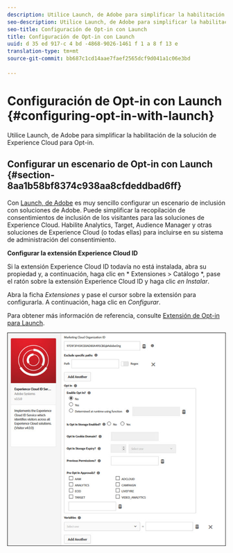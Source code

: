 ```yaml
---
description: Utilice Launch, de Adobe para simplificar la habilitación de la solución de Experience Cloud para Opt-in.
seo-description: Utilice Launch, de Adobe para simplificar la habilitación de la solución de Experience Cloud para Opt-in.
seo-title: Configuración de Opt-in con Launch
title: Configuración de Opt-in con Launch
uuid: d 35 ed 917-c 4 bd -4868-9026-1461 f 1 a 8 f 13 e
translation-type: tm+mt
source-git-commit: bb687c1cd14aae7faef2565dcf9d041a1c06e3bd

---
```



# Configuración de Opt-in con Launch {#configuring-opt-in-with-launch}

Utilice Launch, de Adobe para simplificar la habilitación de la solución de Experience Cloud para Opt-in.

## Configurar un escenario de Opt-in con Launch {#section-8aa1b58bf8374c938aa8cfdeddbad6ff}

Con [Launch, de Adobe](https://docs.adobelaunch.com/) es muy sencillo configurar un escenario de inclusión con soluciones de Adobe. Puede simplificar la recopilación de consentimientos de inclusión de los visitantes para las soluciones de Experience Cloud. Habilite Analytics, Target, Audience Manager y otras soluciones de Experience Cloud (o todas ellas) para incluirse en su sistema de administración del consentimiento.

**Configurar la extensión Experience Cloud ID**

Si la extensión Experience Cloud ID todavía no está instalada, abra su propiedad y, a continuación, haga clic en * Extensiones &gt; Catálogo *, pase el ratón sobre la extensión Experience Cloud ID y haga clic *en Instalar*.

Abra la ficha *Extensiones* y pase el cursor sobre la extensión para configurarla. A continuación, haga clic en *Configurar*.

Para obtener más información de referencia, consulte [Extensión de Opt-in para Launch](https://docs.adobelaunch.com/extension-reference/web/experience-cloud-id-service-extension).

![](assets/optin-launch.jpg)

